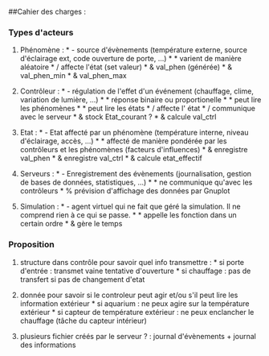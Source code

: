 ##Cahier des charges :

### Types d'acteurs
  1. Phénomène :
    * - source d'évènements (température externe, source d'éclairage ext, code ouverture de porte, ...)
    * * varient de manière aléatoire
    * / affecte l'état (set valeur)
    * & val_phen (générée)
    * & val_phen_min
    * & val_phen_max

  2. Contrôleur :
    * - régulation de l'effet d'un événement (chauffage, clime, variation de lumière, ...)
    * * réponse binaire ou proportionelle
    * * peut lire les phénomènes
    * * peut lire les états
    * / affecte l' état
    * / communique avec le serveur
    * & stock Etat_courant ?
    * & calcule val_ctrl

  3. Etat :
    * - Etat affecté par un phénomène (température interne, niveau d'éclairage, accès, ...)
    * * affecté de manière pondérée par les contrôleurs et les phénomènes (facteurs d'influences)
    * & enregistre val_phen
    * & enregistre val_ctrl
    * & calcule etat_effectif

  4. Serveurs :
    * - Enregistrement des évènements (journalisation, gestion de bases de données, statistiques, ...)
    * * ne communique qu'avec les contrôleurs
    * % prévision d'affichage des données par Gnuplot

  5. Simulation :
    * - agent virtuel qui ne fait que géré la simulation. Il ne comprend rien à ce qui se passe.
    * * appelle les fonction dans un certain ordre
    * & gère le temps

### Proposition
  1. structure dans contrôle pour savoir quel info transmettre :
    * si porte d'entrée : transmet vaine tentative d'ouverture
    * si chauffage : pas de transfert si pas de changement d'etat

  2. donnée pour savoir si le controleur peut agir et/ou s'il peut lire les information extérieur
    * si aquarium : ne peux agire sur la température extérieur
    * si capteur de température extérieur : ne peux enclancher le chauffage (tâche du capteur intérieur)

  3. plusieurs fichier créés par le serveur ? : journal d'évènements + journal des informations
